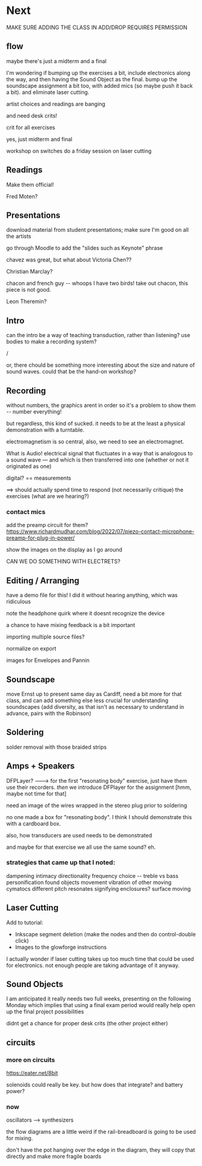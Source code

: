 # Next

MAKE SURE ADDING THE CLASS IN ADD/DROP REQUIRES PERMISSION





## flow

maybe there's just a midterm and a final

I'm wondering if bumping up the exercises a bit, include electronics along the way, and then having the Sound Object as the final. bump up the soundscape assignment a bit too, with added mics (so maybe push it back a bit). and eliminate laser cutting.

artist choices and readings are banging


and need desk crits!

crit for all exercises

yes, just midterm and final

workshop on switches
do a friday session on laser cutting


## Readings

Make them official!

Fred Moten?

## Presentations

download material from student presentations; make sure I'm good on all the artists

go through Moodle to add the "slides such as Keynote" phrase


chavez was great, but what about Victoria Chen??

Christian Marclay? 

chacon and french guy -- whoops I have two birds! take out chacon, this piece is not good.

Leon Theremin?



## Intro

can the intro be a way of teaching transduction, rather than listening? use bodies to make a recording system?

/

or, there chould be something more interesting about the size and nature of sound waves. could that be the hand-on workshop?



## Recording

without numbers, the graphics arent in order so it's a problem to show them -- number everything!

but regardless, this kind of sucked. it needs to be at the least a physical demonstration with a turntable. 

electromagnetism is so central, also, we need to see an electromagnet.

What is Audio! electrical signal that fluctuates in a way that is analogous to a sound wave — and which is then transferred into one (whether or not it originated as one)

digital? == measurements


==> should actually spend time to respond (not necessarily critique) the exercises (what are we hearing?)


### contact mics


add the preamp circuit for them?
https://www.richardmudhar.com/blog/2022/07/piezo-contact-microphone-preamp-for-plug-in-power/

show the images on the display as I go around

CAN WE DO SOMETHING WITH ELECTRETS?



## Editing / Arranging

have a demo file for this! I did it without hearing anything, which was ridiculous

note the headphone quirk where it doesnt recognize the device

a chance to have mixing feedback is a bit important

importing multiple source files?

normalize on export

images for Envelopes and Pannin


## Soundscape

move Ernst up to present same day as Cardiff, need a bit more for that class, and can add something else less crucial for understanding soundscapes (add diversity, as that isn't as necessary to understand in advance, pairs with the Robinson)


## Soldering

solder removal with those braided strips


## Amps + Speakers

DFPLayer? ---> for the first "resonating body" exercise, just have them use their recorders. _then_ we introduce DFPlayer for the assignment [hmm, maybe not time for that]

need an image of the wires wrapped in the stereo plug prior to soldering

no one made a box for "resonating body". I think I should demonstrate this with a cardboard box.

also, how transducers are used needs to be demonstrated

and maybe for that exercise we all use the same sound? eh.


### strategies that came up that I noted:
dampening
intimacy
directionality
frequency choice -- treble vs bass
personification
found objects 
movement
vibration of other moving
cymatocs 
different pitch resonates
signifying 
enclosures?
surface moving


## Laser Cutting

Add to tutorial:
- Inkscape segment deletion (make the nodes and then do control-double click)
- Images to the glowforge instructions

I actually wonder if laser cutting takes up too much time that could be used for electronics. not enough people are taking advantage of it anyway.


## Sound Objects

I am anticipated it really needs two full weeks, presenting on the following Monday
which implies that using a final exam period would really help open up the final project possibilities

didnt get a chance for proper desk crits (the other project either)




## circuits

### more on circuits

https://eater.net/8bit

solenoids could really be key. but how does that integrate? and battery power?

### now

oscillators —> synthesizers

the flow diagrams are a little weird if the rail-breadboard is going to be used for mixing.


don't have the pot hanging over the edge in the diagram, they will copy that directly and make more fragile boards




